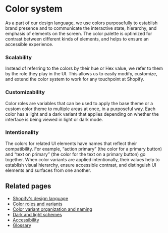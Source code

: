 # Color system

As a part of our design language, we use colors purposefully to establish brand presence and to communicate the interactive state, hierarchy, and emphasis of elements on the screen. The color palette is optimized for contrast between different kinds of elements, and helps to ensure an accessible experience.

### Scalability

Instead of referring to the colors by their hue or Hex value, we refer to them by the role they play in the UI. This allows us to easily modify, customize, and extend the color system to work for any touchpoint at Shopify.

### Customizability

Color roles are variables that can be used to apply the base theme or a custom color theme to multiple areas at once, in a purposeful way. Each color has a light and a dark variant that applies depending on whether the interface is being viewed in light or dark mode.

### Intentionality

The colors for related UI elements have names that reflect their compatibility. For example, “action primary” (the color for a primary button) and “text on primary” (the color for the text on a primary button) go together. When color variants are applied intentionally, their values help to establish visual hierarchy, ensure accessible contrast, and distinguish UI elements and surfaces from one another.

## Related pages

- [Shopify's design language](/design-language-documentation/index.md)
- [Color roles and variants](/design-language-documentation/color-system/color-roles-and-variants.md)
- [Color variant organization and naming](/design-language-documentation/color-system/organization-and-naming.md)
- [Dark and light schemes](/design-language-documentation/color-system/schemes.md)
- [Accessibility](/design-language-documentation/color-system/accessibility.md)
- [Glossary](/design-language-documentation/color-system/glossary.md)
